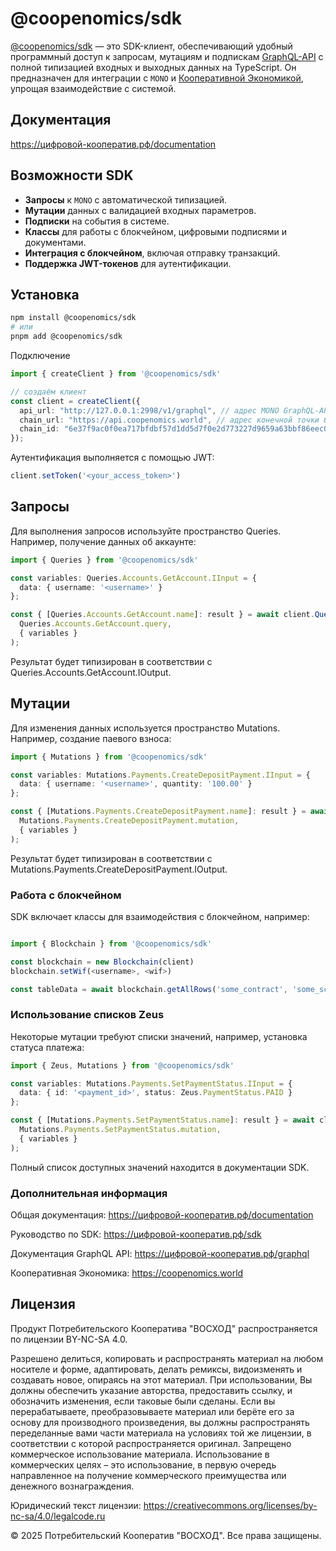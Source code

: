 # @coopenomics/sdk

[@coopenomics/sdk](https://coopenomics.world) — это SDK-клиент, обеспечивающий удобный программный доступ к запросам, мутациям и подпискам [GraphQL-API](/graphql) с полной типизацией входных и выходных данных на TypeScript. Он предназначен для интеграции с `MONO` и [Кооперативной Экономикой](https://coopenomics.world), упрощая взаимодействие с системой.

## Документация
https://цифровой-кооператив.рф/documentation

## Возможности SDK

- **Запросы** к `MONO` с автоматической типизацией.
- **Мутации** данных с валидацией входных параметров.
- **Подписки** на события в системе.
- **Классы** для работы с блокчейном, цифровыми подписями и документами.
- **Интеграция с блокчейном**, включая отправку транзакций.
- **Поддержка JWT-токенов** для аутентификации.

## Установка

```sh
npm install @coopenomics/sdk
# или
pnpm add @coopenomics/sdk
```

Подключение

```ts
import { createClient } from '@coopenomics/sdk'

// создаём клиент
const client = createClient({
  api_url: "http://127.0.0.1:2998/v1/graphql", // адрес MONO GraphQL-API
  chain_url: "https://api.coopenomics.world", // адрес конечной точки блокчейна
  chain_id: "6e37f9ac0f0ea717bfdbf57d1dd5d7f0e2d773227d9659a63bbf86eec0326c1b", // идентификатор цепочки блоков
});
```

Аутентификация выполняется с помощью JWT:

```ts
client.setToken('<your_access_token>')
```


## Запросы
Для выполнения запросов используйте пространство Queries. Например, получение данных об аккаунте:

```ts
import { Queries } from '@coopenomics/sdk'

const variables: Queries.Accounts.GetAccount.IInput = {
  data: { username: '<username>' }
};

const { [Queries.Accounts.GetAccount.name]: result } = await client.Query(
  Queries.Accounts.GetAccount.query,
  { variables }
);
```

Результат будет типизирован в соответствии с Queries.Accounts.GetAccount.IOutput.

## Мутации
Для изменения данных используется пространство Mutations. Например, создание паевого взноса:

```ts
import { Mutations } from '@coopenomics/sdk'

const variables: Mutations.Payments.CreateDepositPayment.IInput = {
  data: { username: '<username>', quantity: '100.00' }
};

const { [Mutations.Payments.CreateDepositPayment.name]: result } = await client.Mutation(
  Mutations.Payments.CreateDepositPayment.mutation,
  { variables }
);
```

Результат будет типизирован в соответствии с Mutations.Payments.CreateDepositPayment.IOutput.

### Работа с блокчейном
SDK включает классы для взаимодействия с блокчейном, например:

```ts

import { Blockchain } from '@coopenomics/sdk'

const blockchain = new Blockchain(client)
blockchain.setWif(<username>, <wif>)

const tableData = await blockchain.getAllRows('some_contract', 'some_scope', 'some_table')
```

### Использование списков Zeus
Некоторые мутации требуют списки значений, например, установка статуса платежа:

```ts
import { Zeus, Mutations } from '@coopenomics/sdk'

const variables: Mutations.Payments.SetPaymentStatus.IInput = {
  data: { id: '<payment_id>', status: Zeus.PaymentStatus.PAID }
};

const { [Mutations.Payments.SetPaymentStatus.name]: result } = await client.Mutation(
  Mutations.Payments.SetPaymentStatus.mutation,
  { variables }
);
```

Полный список доступных значений находится в документации SDK.

### Дополнительная информация
Общая документация: https://цифровой-кооператив.рф/documentation

Руководство по SDK: https://цифровой-кооператив.рф/sdk

Документация GraphQL API: https://цифровой-кооператив.рф/graphql

Кооперативная Экономика: https://coopenomics.world


## Лицензия
Продукт Потребительского Кооператива "ВОСХОД" распространяется по лицензии BY-NC-SA 4.0.

Разрешено делиться, копировать и распространять материал на любом носителе и форме, адаптировать, делать ремиксы, видоизменять и создавать новое, опираясь на этот материал. При использовании, Вы должны обеспечить указание авторства, предоставить ссылку, и обозначить изменения, если таковые были сделаны. Если вы перерабатываете, преобразовываете материал или берёте его за основу для производного произведения, вы должны распространять переделанные вами части материала на условиях той же лицензии, в соответствии с которой распространяется оригинал. Запрещено коммерческое использование материала. Использование в коммерческих целях – это использование, в первую очередь направленное на получение коммерческого преимущества или денежного вознаграждения.

Юридический текст лицензии: https://creativecommons.org/licenses/by-nc-sa/4.0/legalcode.ru

© 2025 Потребительский Кооператив "ВОСХОД". Все права защищены.


